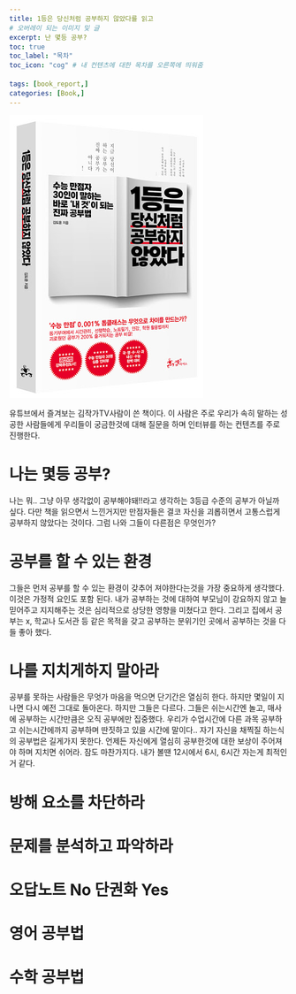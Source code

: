 ```yaml
---
title: 1등은 당신처럼 공부하지 않았다를 읽고
# 오버레이 되는 이미지 및 글
excerpt: 난 몇등 공부?
toc: true
toc_label: "목차"
toc_icon: "cog" # 내 컨텐츠에 대한 목차를 오른쪽에 띄워줌

tags: [book_report,]
categories: [Book,]
---
```


![1.jpg](../../assets/images/Book/1st-do-not-study-like-yours/표지.jpg)

유튜브에서 즐겨보는 김작가TV사람이 쓴 책이다. 이 사람은 주로 우리가 속히 말하는 성공한 사람들에게 우리들이 궁금한것에 대해 질문을 하며 인터뷰를 하는 컨텐츠를 주로 진행한다.

# 나는 몇등 공부?
나는 뭐.. 그냥 아무 생각없이 공부해야돼!!라고 생각하는 3등급 수준의 공부가 아닐까 싶다. 다만 책을 읽으면서 느낀거지만 만점자들은 결코 자신을 괴롭히면서 고통스럽게 공부하지 않았다는 것이다. 그럼 나와 그들이 다른점은 무엇인가?

# 공부를 할 수 있는 환경
그들은 먼저 공부를 할 수 있는 환경이 갖추어 져야한다는것을 가장 중요하게 생각했다. 이것은 가정적 요인도 포함 된다. 내가 공부하는 것에 대하여 부모님이 강요하지 않고 늘 믿어주고 지지해주는 것은 심리적으로 상당한 영향을 미쳤다고 한다. 그리고 집에서 공부는 x, 학교나 도서관 등 같은 목적을 갖고 공부하는 분위기인 곳에서 공부하는 것을 다들 좋아 했다.

# 나를 지치게하지 말아라
공부를 못하는 사람들은 무엇가 마음을 먹으면 단기간은 열심히 한다. 하지만 몇일이 지나면 다시 예전 그대로 돌아온다. 하지만 그들은 다르다. 그들은 쉬는시간엔 놀고, 매사에 공부하는 시간만큼은 오직 공부에만 집중했다. 우리가 수업시간에 다른 과목 공부하고 쉬는시간에까지 공부하며 딴짓하고 있을 시간에 말이다.. 자기 자신을 채찍질 하는식의 공부법은 길게가지 못한다. 언제든 자신에게 열심히 공부한것에 대한 보상이 주어져야 하며 지치면 쉬어라. 잠도 마찬가지다. 내가 볼땐 12시에서 6시, 6시간 자는게 최적인거 같다.

# 방해 요소를 차단하라

# 문제를 분석하고 파악하라

# 오답노트 No 단권화 Yes

# 영어 공부법

# 수학 공부법